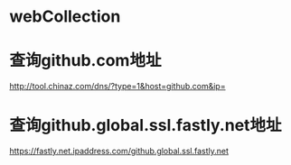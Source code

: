 # webCollection

# 查询github.com地址
http://tool.chinaz.com/dns/?type=1&host=github.com&ip=

# 查询github.global.ssl.fastly.net地址
https://fastly.net.ipaddress.com/github.global.ssl.fastly.net
